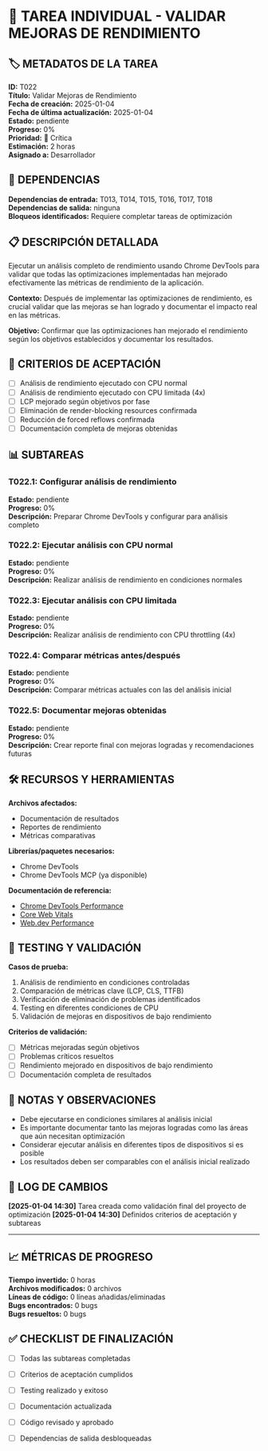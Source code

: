 # 📝 TAREA INDIVIDUAL - VALIDAR MEJORAS DE RENDIMIENTO

## 🏷️ METADATOS DE LA TAREA

**ID:** T022  
**Título:** Validar Mejoras de Rendimiento  
**Fecha de creación:** 2025-01-04  
**Fecha de última actualización:** 2025-01-04  
**Estado:** pendiente  
**Progreso:** 0%  
**Prioridad:** 🔴 Crítica  
**Estimación:** 2 horas  
**Asignado a:** Desarrollador

## 🔗 DEPENDENCIAS

**Dependencias de entrada:** T013, T014, T015, T016, T017, T018  
**Dependencias de salida:** ninguna  
**Bloqueos identificados:** Requiere completar tareas de optimización

## 📋 DESCRIPCIÓN DETALLADA

Ejecutar un análisis completo de rendimiento usando Chrome DevTools para validar que todas las optimizaciones implementadas han mejorado efectivamente las métricas de rendimiento de la aplicación.

**Contexto:** Después de implementar las optimizaciones de rendimiento, es crucial validar que las mejoras se han logrado y documentar el impacto real en las métricas.

**Objetivo:** Confirmar que las optimizaciones han mejorado el rendimiento según los objetivos establecidos y documentar los resultados.

## 🎯 CRITERIOS DE ACEPTACIÓN

- [ ] Análisis de rendimiento ejecutado con CPU normal
- [ ] Análisis de rendimiento ejecutado con CPU limitada (4x)
- [ ] LCP mejorado según objetivos por fase
- [ ] Eliminación de render-blocking resources confirmada
- [ ] Reducción de forced reflows confirmada
- [ ] Documentación completa de mejoras obtenidas

## 📊 SUBTAREAS

### T022.1: Configurar análisis de rendimiento

**Estado:** pendiente  
**Progreso:** 0%  
**Descripción:** Preparar Chrome DevTools y configurar para análisis completo

### T022.2: Ejecutar análisis con CPU normal

**Estado:** pendiente  
**Progreso:** 0%  
**Descripción:** Realizar análisis de rendimiento en condiciones normales

### T022.3: Ejecutar análisis con CPU limitada

**Estado:** pendiente  
**Progreso:** 0%  
**Descripción:** Realizar análisis de rendimiento con CPU throttling (4x)

### T022.4: Comparar métricas antes/después

**Estado:** pendiente  
**Progreso:** 0%  
**Descripción:** Comparar métricas actuales con las del análisis inicial

### T022.5: Documentar mejoras obtenidas

**Estado:** pendiente  
**Progreso:** 0%  
**Descripción:** Crear reporte final con mejoras logradas y recomendaciones futuras

## 🛠️ RECURSOS Y HERRAMIENTAS

**Archivos afectados:**

- Documentación de resultados
- Reportes de rendimiento
- Métricas comparativas

**Librerías/paquetes necesarios:**

- Chrome DevTools
- Chrome DevTools MCP (ya disponible)

**Documentación de referencia:**

- [Chrome DevTools Performance](https://developer.chrome.com/docs/devtools/evaluate-performance/)
- [Core Web Vitals](https://web.dev/vitals/)
- [Web.dev Performance](https://web.dev/performance/)

## 🧪 TESTING Y VALIDACIÓN

**Casos de prueba:**

1. Análisis de rendimiento en condiciones controladas
2. Comparación de métricas clave (LCP, CLS, TTFB)
3. Verificación de eliminación de problemas identificados
4. Testing en diferentes condiciones de CPU
5. Validación de mejoras en dispositivos de bajo rendimiento

**Criterios de validación:**

- [ ] Métricas mejoradas según objetivos
- [ ] Problemas críticos resueltos
- [ ] Rendimiento mejorado en dispositivos de bajo rendimiento
- [ ] Documentación completa de resultados

## 📝 NOTAS Y OBSERVACIONES

- Debe ejecutarse en condiciones similares al análisis inicial
- Es importante documentar tanto las mejoras logradas como las áreas que aún necesitan optimización
- Considerar ejecutar análisis en diferentes tipos de dispositivos si es posible
- Los resultados deben ser comparables con el análisis inicial realizado

## 🔄 LOG DE CAMBIOS

**[2025-01-04 14:30]** Tarea creada como validación final del proyecto de optimización
**[2025-01-04 14:30]** Definidos criterios de aceptación y subtareas

---

## 📈 MÉTRICAS DE PROGRESO

**Tiempo invertido:** 0 horas  
**Archivos modificados:** 0 archivos  
**Líneas de código:** 0 líneas añadidas/eliminadas  
**Bugs encontrados:** 0 bugs  
**Bugs resueltos:** 0 bugs

## ✅ CHECKLIST DE FINALIZACIÓN

- [ ] Todas las subtareas completadas
- [ ] Criterios de aceptación cumplidos
- [ ] Testing realizado y exitoso
- [ ] Documentación actualizada
- [ ] Código revisado y aprobado
- [ ] Dependencias de salida desbloqueadas

